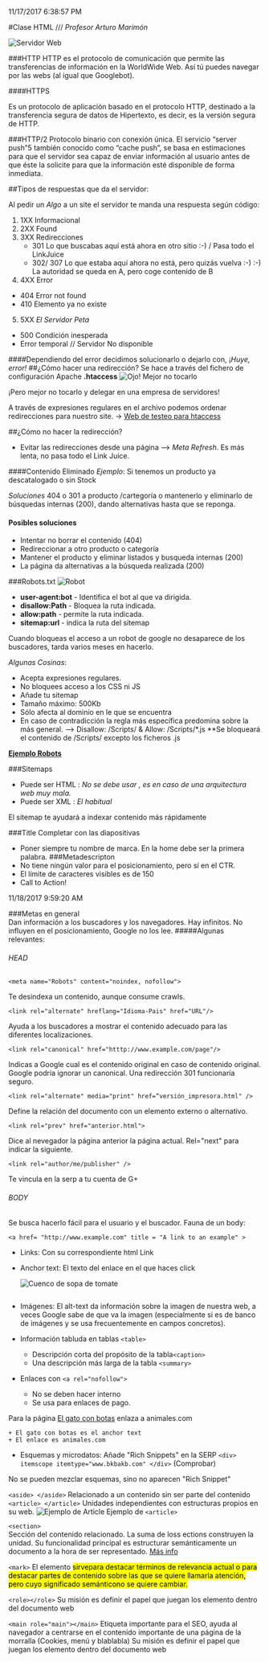 11/17/2017 6:38:57 PM 

#Clase HTML /// *Profesor Arturo Marimón*


![Servidor Web](http://media02.hongkiat.com/accessible-local-web-server/localtunnerl-cover.jpg)

###HTTP
HTTP es el protocolo de comunicación que permite las transferencias de información en la WorldWide Web. Así tú puedes navegar por las webs (al igual que Googlebot).

####HTTPS

Es un protocolo de aplicación basado en el protocolo HTTP, destinado a la transferencia segura de datos de Hipertexto, es decir, es la versión segura de HTTP.

###HTTP/2
Protocolo binario con conexión única. El servicio “server push”5​ también conocido como “cache push”, se basa en estimaciones para que el servidor sea capaz de enviar información al usuario antes de que éste la solicite para que la información esté disponible de forma inmediata.

##Tipos de respuestas que da el servidor:



Al pedir un *Algo* a un site el servidor te manda una respuesta según código:

1. 1XX Informacional
2. 2XX Found
3. 3XX Redirecciones
	+ 301 Lo que buscabas aquí está ahora en otro sitio :-)  / Pasa todo el LinkJuice 
	+ 302/ 307 Lo que estaba aquí ahora no está, pero quizás vuelva :-) :-)  La autoridad se queda en A, pero coge contenido de B
4. 4XX Error  
  + 404 Error not found 
  + 410 Elemento ya no existe
5. 5XX *El Servidor Peta* 
  + 500 Condición inesperada
  + Error temporal // Servidor No disponible

####Dependiendo del error decidimos solucionarlo o dejarlo con, ¡*Huye, error!*
##¿Cómo hacer una redirección?
Se hace a través del fichero de configuración Apache **.htaccess** ![Ojo! Mejor no tocarlo](http://www.i2clipart.com/cliparts/b/d/6/8/clipart-warning-icon-bd68.png)

¡Pero mejor no tocarlo y delegar en una empresa de servidores!

A través de expresiones regulares en el  archivo podemos ordenar redirecciones para nuestro site.
  -> [Web de testeo para htaccess](http://htaccess.mwl.be/)

##¿Cómo no hacer la redirección?
+ Evitar las redirecciones desde una página --> *Meta Refresh*. Es más lenta, no pasa todo el Link Juice. 

####Contenido Eliminado
*Ejemplo*: Si tenemos un producto ya descatalogado o sin Stock

*Soluciones* 404 o 301 a producto /cartegoría o mantenerlo y eliminarlo de búsquedas internas (200), dando alternativas hasta que se reponga.

#### Posibles soluciones
 + Intentar no borrar el contenido (404) 
 + Redireccionar a otro producto o categoría 
 + Mantener el producto y eliminar listados y busqueda internas (200)
 + La página da alternativas a la búsqueda realizada (200)

###Robots.txt
![Robot](https://icons8.com/iconizer/files/Human_o2/orig/gnome-robots2.png)

+ **user-agent:bot** - Identifica el bot al que va dirigida.
+ **disallow:Path** - Bloquea la ruta indicada.
+  **allow:path** - permite la ruta indicada.
+  **sitemap:url** - indica la ruta del sitemap

Cuando bloqueas el acceso a un robot de google no desaparece de los buscadores, tarda varios meses en hacerlo.

*Algunas Cosinas*:

+ Acepta expresiones regulares.
+ No bloquees acceso a los CSS ni JS
+ Añade tu sitemap
+ Tamaño máximo: 500Kb
+ Sólo afecta al dominio en le que se encuentra
+ En caso de contradicción la regla más específica predomina sobre la más general. --> Disallow: /Scripts/   &   Allow: /Scripts/*.js  **Se bloqueará el contenido de /Scripts/ excepto los ficheros .js

[**Ejemplo Robots**](http://www.marketingonlinevalencia.com/robots.txt)

###Sitemaps 
+ Puede ser HTML : *No se debe usar , es en caso de una arquitectura web muy mala.*
+ Puede ser XML  : *El habitual*

El sitemap te ayudará a indexar contenido más rápidamente 

###Title
Completar con las diapositivas
+ Poner siempre tu nombre de marca. En la home debe ser la primera palabra.
###Metadescripton
+ No tiene ningún valor para el posicionamiento, pero sí en el CTR.
+ El límite de caracteres visibles es de 150
+ Call to Action!

11/18/2017 9:59:20 AM 

###Metas en general  
Dan información a los buscadores y los navegadores. Hay infinitos. No influyen en el posicionamiento, Google no los lee.
#####Algunas relevantes:
###### HEAD

    <meta name="Robots" content="noindex, nofollow">
Te desindexa un contenido, aunque consume crawls.

    <link rel="alternate" hreflang="Idioma-Pais" href="URL"/>
Ayuda a los buscadores a mostrar el contenido adecuado para las diferentes localizaciones. 

    <link rel="canonical" href="htttp://www.example.com/page"/>
Indicas a Google cual es el contenido original en caso de contenido original. Google podría ignorar un canonical. Una redirección 301 funcionaría seguro.

    <link rel="alternate" media="print" href=“versión_impresora.html" />
Define la relación del documento con un elemento externo o alternativo.

    <link rel="prev" href="anterior.html">
Dice al nevegador la página anterior la página actual. Rel="next" para indicar la siguiente.

    <link rel="author/me/publisher" />
Te vincula en la serp a tu cuenta de G+
###### BODY
Se busca hacerlo fácil para el usuario y el buscador.
Fauna de un body:

    <a href= "http://www.example.com" title = "A link to an example" >

 + Links: Con su correspondiente html Link
 + Anchor text:  El texto del enlace en el que haces click

    <img src="https://misanimales.com/wp-content/uploads/2016/10/crecen-los-gatos.jpg" alt="Cuenco de sopa de tomate" />

    ```<img src="https://misanimales.com/wp-content/uploads/2016/10/crecen-los-gatos.jpg" alt="Cuenco de sopa de tomate" />
	```
 + Imágenes: El alt-text da información sobre la imagen de nuestra web, a veces Google sabe de que va la imagen (especialmente si es de banco de imágenes y se usa frecuentemente en campos concretos). 
 + Información tabluda en tablas ```<table>```
	 + Descripción corta del propósito de la tabla```<caption>```
	 + Una descripción más larga de la tabla ```<summary>``` 
 + Enlaces con ```<a rel="nofollow">```  
	 + No se deben hacer interno
	 + Se usa para enlaces de pago. 

Para la página [El gato con botas](www.animales.com) enlaza a animales.com

	+ El gato con botas es el anchor text
	+ El enlace es animales.com

+ Esquemas y microdatos: Añade "Rich Snippets" en la SERP
```<div> itemscope itemtype="www.bkbakb.com" </div>``` (Comprobar)

No se pueden mezclar esquemas, sino no aparecen "Rich Snippet"

```<aside> </aside>``` Relacionado a un contenido sin ser parte del contenido
```<article> </article>``` Unidades independientes con estructuras propios en su web. 
<img src="http://www.homeandlearn.co.uk/WD/images/chapter6/article_html5.gif" alt="Ejemplo de Article" />
Ejemplo de ```<article>``` 

```<section>```  
Sección del contenido relacionado. La suma de loss ections construyen la unidad. Su funcionalidad principal es estructurar semánticamente un documento a la hora de ser representado. [Más info](http://html5doctor.com/the-section-element/ "Más info")

```<mark>``` 
El elemento <mark> sirvepara destacar términos de relevancia actual o para destacar partes de contenido sobre las que se quiere llamarla atención, pero cuyo significado semánticono se quiere cambiar.

```<role></role>``` Su misión es definir el papel que juegan los elemento dentro del documento web


``<main role="main"></main>`` Etiqueta importante para el SEO, ayuda al navegador a centrarse en el  contenido importante de una página de la morralla (Cookies, menú y blablabla) 
Su misión es definir el papel que juegan los elemento dentro del documento web

